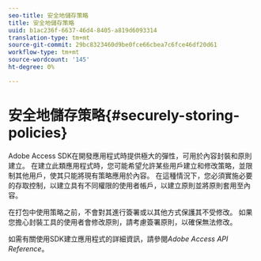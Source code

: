 ```yaml
---
seo-title: 安全地儲存策略
title: 安全地儲存策略
uuid: b1ac236f-6637-46d4-8405-a819d6093314
translation-type: tm+mt
source-git-commit: 29bc8323460d9be0fce66cbea7c6fce46df20d61
workflow-type: tm+mt
source-wordcount: '145'
ht-degree: 0%

---
```



# 安全地儲存策略{#securely-storing-policies}

Adobe Access SDK在開發應用程式時提供極大的彈性，可用於內容封裝和原則建立。 在建立此類應用程式時，您可能希望允許某些用戶建立和修改策略，並限制其他用戶，使其只能將現有策略應用於內容。 在這種情況下，您必須實施必要的存取控制，以建立具有不同權限的使用者帳戶，以建立原則並將原則套用至內容。

在打包中使用策略之前，不會對其進行簽署或以其他方式保護其不受修改。 如果您擔心封裝工具的使用者會修改原則，請考慮簽署原則，以確保無法修改。

如需有關使用SDK建立應用程式的詳細資訊，請參閱&#x200B;*Adobe Access API Reference*。
